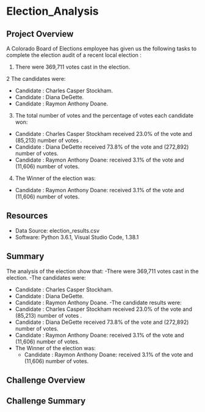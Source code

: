 # Election_Analysis

## Project Overview
A Colorado Board of Elections employee has given us  the following tasks to complete the election audit of a recent local election :

1. There  were 369,711 votes cast in the election.

 2  The candidates were:
  - Candidate : Charles Casper Stockham.
  - Candidate : Diana DeGette.
  - Candidate : Raymon Anthony Doane. 
3. The total number of votes and the percentage of votes each candidate won:
  - Candidate : Charles Casper Stockham received 23.0% of the vote and  (85,213) number of votes .
  - Candidate : Diana DeGette received 73.8% of the vote and (272,892) number of votes.
  - Candidate : Raymon Anthony Doane: received 3.1% of the vote and (11,606) number of votes.
4. The Winner of the election was:
  - Candidate : Raymon Anthony Doane: received 3.1% of the vote and (11,606) number of votes.




## Resources
- Data Source: election_results.csv
- Software: Python 3.6.1, Visual Studio Code, 1.38.1

## Summary
The analysis of the election show that:
-There  were 369,711 votes cast in the election.
-The candidates were:
  - Candidate : Charles Casper Stockham.
  - Candidate : Diana DeGette.
  - Candidate : Raymon Anthony Doane.
-The candidate results were:
  - Candidate : Charles Casper Stockham received 23.0% of the vote and  (85,213) number of votes .
  - Candidate : Diana DeGette received 73.8% of the vote and (272,892) number of votes.
  - Candidate : Raymon Anthony Doane: received 3.1% of the vote and (11,606) number of votes.
- The Winner of the election was:
  - Candidate : Raymon Anthony Doane: received 3.1% of the vote and (11,606) number of votes.
  
## Challenge Overview

## Challenge Summary
